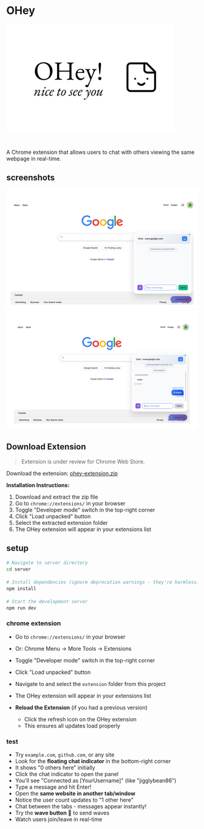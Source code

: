 # OHey

![](./images/banner.png)

<br/>

A Chrome extension that allows users to chat with others viewing the same webpage in real-time.

## screenshots
![](./images/screenshot-1.png)
<br/>
![](./images/screenshot-2.png)

## Download Extension

> Extension is under review for Chrome Web Store.


Download the extension: [ohey-extension.zip](https://github.com/probablyangg/ohey/releases/tag/v0.1.0)

**Installation Instructions:**
1. Download and extract the zip file
2. Go to `chrome://extensions/` in your browser
3. Toggle "Developer mode" switch in the top-right corner
4. Click "Load unpacked" button
5. Select the extracted extension folder
6. The OHey extension will appear in your extensions list

## setup

```bash
# Navigate to server directory
cd server

# Install dependencies (ignore deprecation warnings - they're harmless)
npm install

# Start the development server
npm run dev
```

### chrome extension
- Go to `chrome://extensions/` in your browser
- Or: Chrome Menu → More Tools → Extensions
- Toggle "Developer mode" switch in the top-right corner
- Click "Load unpacked" button
- Navigate to and select the `extension` folder from this project
- The OHey extension will appear in your extensions list

-  **Reload the Extension** (if you had a previous version)
   - Click the refresh icon on the OHey extension
   - This ensures all updates load properly


### test

- Try `example.com`, `github.com`, or any site
- Look for the **floating chat indicator** in the bottom-right corner
- It shows "0 others here" initially
- Click the chat indicator to open the panel
- You'll see "Connected as [YourUsername]" (like "jigglybean86")
- Type a message and hit Enter!
- Open the **same website in another tab/window**
- Notice the user count updates to "1 other here"
- Chat between the tabs - messages appear instantly!
- Try the **wave button** 👋 to send waves
- Watch users join/leave in real-time
